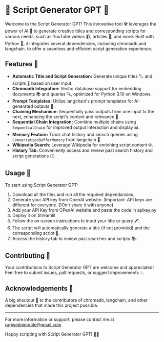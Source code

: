 # 🌟 Script Generator GPT 🌟

Welcome to the Script Generator GPT! This innovative tool 🛠️ leverages the power of AI 🧠 to generate creative titles and corresponding scripts for various needs, such as YouTube videos 📹, articles 📰, and more. Built with Python 🐍, it integrates several dependencies, including chromadb and langchain, to offer a seamless and efficient script generation experience.

## Features 🚀

- **Automatic Title and Script Generation:** Generate unique titles 🏷️ and scripts 📝 based on user input.
- **Chromadb Integration:** Vector database support for embedding documents 📚 and queries 🔍, optimized for Python 3.10 on Windows.
- **Prompt Templates:** Utilize langchain's prompt templates for AI-generated outputs 🤖.
- **Chaining Mechanism:** Sequentially pass outputs from one input to the next, enhancing the script's context and relevance 🔄.
- **Sequential Chain Integration:** Combine multiple chains using `SequentialChain` for improved output interaction and display 📊.
- **Memory Feature:** Track chat history and search queries using `ConversationBufferMemory` from langchain 🧵.
- **Wikipedia Search:** Leverage Wikipedia for enriching script content 🌐.
- **History Tab:** Conveniently access and review past search history and script generations 🕒.

## Usage 📖

To start using Script Generator GPT:
1. Download all the files and run all the required dependancies.
2. Generate your API key from OpenAI website. (Important: API keys are different for everyone. DOn't share it with anyone)
3. Add your API Key from OPenAI website and paste the code in apikey.py
4. Deploy it on Streamlit 
5. Follow the on-screen instructions to input your title or query 🖊️.
6. The script will automatically generate a title (if not provided) and the corresponding script 📜.
7. Access the history tab to review past searches and scripts 📚.

## Contributing 👐

Your contributions to Script Generator GPT are welcome and appreciated! Feel free to submit issues, pull requests, or suggest improvements 💡.


## Acknowledgements 🙏

A big shoutout 📢 to the contributors of chromadb, langchain, and other dependencies that made this project possible.

---

For more information or support, please contact me at rugwedpimpale@gmail.com.

Happy scripting with Script Generator GPT! 🎉🚀
